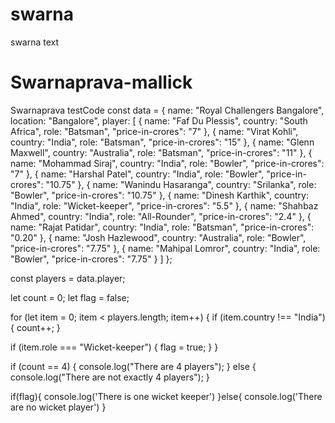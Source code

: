 # swarna
swarna text
# Swarnaprava-mallick
Swarnaprava testCode
const data = {
  name: "Royal Challengers Bangalore",
  location: "Bangalore",
  player: [
    {
      name: "Faf Du Plessis",
      country: "South Africa",
      role: "Batsman",
      "price-in-crores": "7"
    },
    {
      name: "Virat Kohli",
      country: "India",
      role: "Batsman",
      "price-in-crores": "15"
    },
    {
      name: "Glenn Maxwell",
      country: "Australia",
      role: "Batsman",
      "price-in-crores": "11"
    },
    {
      name: "Mohammad Siraj",
      country: "India",
      role: "Bowler",
      "price-in-crores": "7"
    },
    {
      name: "Harshal Patel",
      country: "India",
      role: "Bowler",
      "price-in-crores": "10.75"
    },
    {
      name: "Wanindu Hasaranga",
      country: "Srilanka",
      role: "Bowler",
      "price-in-crores": "10.75"
    },
    {
      name: "Dinesh Karthik",
      country: "India",
      role: "Wicket-keeper",
      "price-in-crores": "5.5"
    },
    {
      name: "Shahbaz Ahmed",
      country: "India",
      role: "All-Rounder",
      "price-in-crores": "2.4"
    },
    {
      name: "Rajat Patidar",
      country: "India",
      role: "Batsman",
      "price-in-crores": "0.20"
    },
    {
      name: "Josh Hazlewood",
      country: "Australia",
      role: "Bowler",
      "price-in-crores": "7.75"
    },
    {
      name: "Mahipal Lomror",
      country: "India",
      role: "Bowler",
      "price-in-crores": "7.75"
    }
  ]
};

const players = data.player;

let count = 0;
let flag = false;

for (let item = 0; item < players.length; item++) {
  if (item.country !== "India") {
    count++;
  }

  if (item.role === "Wicket-keeper") {
    flag = true;
  }
}

if (count == 4) {
  console.log("There are 4 players");
} else {
  console.log("There are not exactly 4 players");
}

if(flag){
  console.log('There is one wicket keeper')
}else{
  console.log('There are no wicket player')
}
